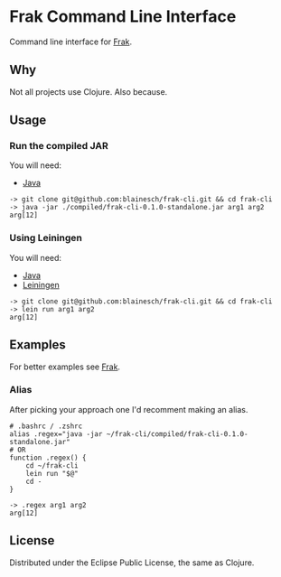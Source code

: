 # Frak Command Line Interface

Command line interface for [Frak](https://github.com/noprompt/frak).

## Why
Not all projects use Clojure. Also because.

## Usage

### Run the compiled JAR

You will need:
 * [Java](http://java.com/en/download/index.jsp)

~~~
-> git clone git@github.com:blainesch/frak-cli.git && cd frak-cli
-> java -jar ./compiled/frak-cli-0.1.0-standalone.jar arg1 arg2
arg[12]
~~~

### Using Leiningen

You will need:
 * [Java](http://java.com/en/download/index.jsp)
 * [Leiningen](https://github.com/technomancy/leiningen)

~~~
-> git clone git@github.com:blainesch/frak-cli.git && cd frak-cli
-> lein run arg1 arg2
arg[12]
~~~

## Examples

For better examples see [Frak](https://github.com/noprompt/frak).

### Alias
After picking your approach one I'd recomment making an alias.
~~~
# .bashrc / .zshrc
alias .regex="java -jar ~/frak-cli/compiled/frak-cli-0.1.0-standalone.jar"
# OR
function .regex() {
	cd ~/frak-cli
	lein run "$@"
	cd -
}
~~~
~~~
-> .regex arg1 arg2
arg[12]
~~~

## License

Distributed under the Eclipse Public License, the same as Clojure.
